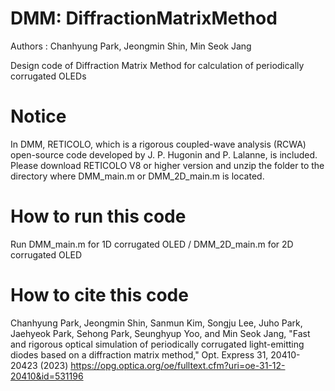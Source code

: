 # DMM: DiffractionMatrixMethod
Authors : Chanhyung Park, Jeongmin Shin, Min Seok Jang

Design code of Diffraction Matrix Method for calculation of periodically corrugated OLEDs

# Notice
In DMM, RETICOLO, which is a rigorous coupled-wave analysis (RCWA) open-source code developed by J. P. Hugonin and P. Lalanne, is included.
Please download RETICOLO V8 or higher version and unzip the folder to the directory where DMM_main.m or DMM_2D_main.m is located.

# How to run this code
Run DMM_main.m for 1D corrugated OLED / DMM_2D_main.m for 2D corrugated OLED

# How to cite this code

Chanhyung Park, Jeongmin Shin, Sanmun Kim, Songju Lee, Juho Park, Jaehyeok Park, Sehong Park, Seunghyup Yoo, and Min Seok Jang, "Fast and rigorous optical simulation of periodically corrugated light-emitting diodes based on a diffraction matrix method," Opt. Express 31, 20410-20423 (2023)
https://opg.optica.org/oe/fulltext.cfm?uri=oe-31-12-20410&id=531196
